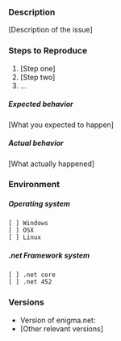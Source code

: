 ### Description

[Description of the issue]

### Steps to Reproduce

1. [Step one]
2. [Step two]
3. ...

##### Expected behavior

[What you expected to happen]

##### Actual behavior

[What actually happened]

### Environment

##### Operating system
```
[ ] Windows
[ ] OSX
[ ] Linux
```

##### .net Framework system
```
[ ] .net core
[ ] .net 452
```

### Versions

* Version of enigma.net: 
* [Other relevant versions]
